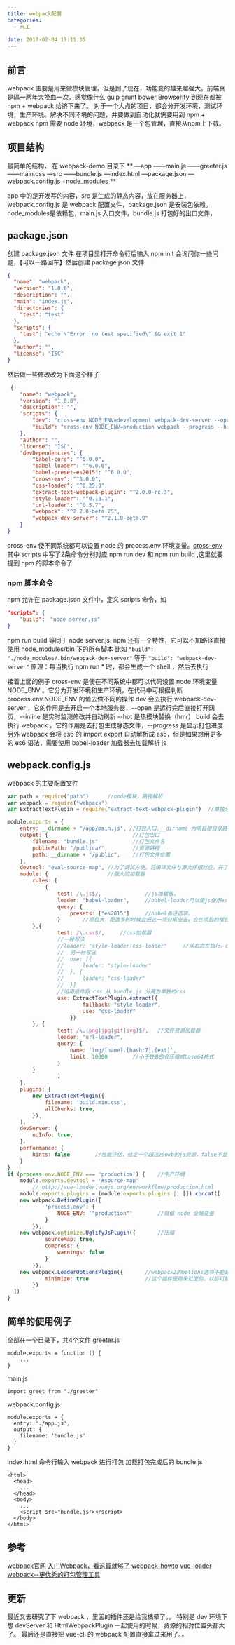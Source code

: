 ```yaml
---
title: webpack配置
categories:
  - 尺工
 
date: 2017-02-04 17:11:35
---
```

<p></p>
<!-- more -->

## 前言
webpack 主要是用来做模块管理，但是到了现在，功能变的越来越强大，前端真是隔一两年大换血一次，感觉像什么 gulp grunt bower Browserify 到现在都被 npm + webpack 给挤下来了。
对于一个大点的项目，都会分开发环境，测试环境，生产环境。解决不同环境的问题，并要做到自动化就需要用到 npm + webpack
npm 需要 node 环境，webpack 是一个包管理，直接从npm上下载。

## 项目结构
最简单的结构，
在 webpack-demo 目录下
**
—app
——main.js
——greeter.js
——main.css
—src
——bundle.js
—index.html
—package.json
—webpack.config.js
+node_modules
**

app 中的是开发写的内容，src 是生成的静态内容，放在服务器上，webpack.config.js 是 webpack 配置文件，package.json 是安装包依赖。node_modules是依赖包，main.js 入口文件，bundle.js 打包好的出口文件，
## package.json
创建 package.json 文件
在项目里打开命令行后输入 npm init 会询问你一些问题，【可以一路回车】然后创建 package.json 文件
```json
{
  "name": "webpack",
  "version": "1.0.0",
  "description": "",
  "main": "index.js",
  "directories": {
    "test": "test"
  },
  "scripts": {
    "test": "echo \"Error: no test specified\" && exit 1"
  },
  "author": "",
  "license": "ISC"
}

```
 然后做一些修改改为下面这个样子
```json
 {
	"name": "webpack",
	"version": "1.0.0",
	"description": "",
	"scripts": {
		"dev": "cross-env NODE_ENV=development webpack-dev-server --open --inline --hot",
		"build": "cross-env NODE_ENV=production webpack --progress --hide-modules"
	},
	"author": "",
	"license": "ISC",
	"devDependencies": {
		"babel-core": "^6.0.0",
		"babel-loader": "^6.0.0",
		"babel-preset-es2015": "^6.0.0",
		"cross-env": "^3.0.0",
		"css-loader": "^0.25.0",
		"extract-text-webpack-plugin": "^2.0.0-rc.3",
		"style-loader": "^0.13.1",
		"url-loader": "^0.5.7",
		"webpack": "^2.2.0-beta.25",
		"webpack-dev-server": "^2.1.0-beta.9"
	}
}
```
cross-env 使不同系统都可以设置 node 的 process.env 环境变量。[cross-env](http://npm.taobao.org/package/cross-env)
其中 scripts 中写了2条命令分别对应 npm run dev 和 npm run build ,这里就要提到 npm 的脚本命令了
### npm 脚本命令
npm 允许在 package.json 文件中，定义 scripts 命令，如
```json
"scripts": {
	"build":　"node server.js"
}
```
npm run build 等同于 node server.js.
npm 还有一个特性，它可以不加路径直接使用 node_modules/bin 下的所有脚本
比如 `"build": "./node_modules/.bin/webpack-dev-server"` 等于 `"build": "webpack-dev-server"`
原理：每当执行 npm run * 时，都会生成一个 shell ，然后去执行

接着上面的例子
cross-env 是使在不同系统中都可以代码设置 node 环境变量 NODE_ENV 。它分为开发环境和生产环境，在代码中可根据判断 process.env.NODE_ENV 的值去做不同的操作
dev 会去执行 webpack-dev-server ，它的作用是去开启一个本地服务器，--open 是运行完后直接打开网页，--inline 是实时监测修改并自动刷新 --hot 是热模块替换（hmr）
build 会去执行 webpack ，它的作用是去打包生成静态文件，--progress 是显示打包进度
另外 webpack 会将 es6 的 import export 自动解析成 es5，但是如果想用更多的 es6 语法，需要使用 babel-loader 加载器去加载解析 js
## webpack.config.js
webpack 的主要配置文件
```js
var path = require("path")		//node模块，路径解析
var webpack = require("webpack")	
var ExtractTextPlugin = require("extract-text-webpack-plugin")	//单独分离出css，需安装

module.exports = {
	entry: __dirname + "/app/main.js", //打包入口,__dirname 为项目根目录路径
	output: {							//打包出口
		filename: "bundle.js"			//打包文件名
		publicPath: "/publica/",		//资源路径
		path: __dirname + "/public",	//打包文件位置
	},
	devtool: "eval-source-map", //为了调试方便，将编译文件与源文件相对应，开了之后文件会变成几MB，只在开发中使用
	module: {					//强大的加载器
		rules: [
			{
				test: /\.js$/,				//js加载器，
				loader: "babel-loader",		//babel-loader可以使js使用es6，等新特性
				query: {
					presets: ["es2015"]		//babel备注选项。
				}		//项目大，配置多的时候会把这一项分离出去，会在项目的根目录中多出一个 .babelrc 文件
		},{
				test: /\.css$/,		//css加载器
				//一种写法
				//loader: "style-loader!css-loader" 	//从右向左执行，css-loader遍历css文件，style-loader生成style标签
				//	另一种写法		
				//	use: [{
				//		loader: "style-loader"
				//	}, {
				//		loader: "css-loader"
				//	}]
				//运用插件将 css 从 bundle.js 分离为单独的css
				use: ExtractTextPlugin.extract({
						fallback: "style-loader",
						use: "css-loader"
					})
		}, {
				test: /\.(png|jpg|gif|svg)$/,	//文件资源加载器
				loader: "url-loader",
				query: {
					name: 'img/[name].[hash:7].[ext]',
					limit: 10000		//小于1MB的会压缩成base64格式
				}
		}
				]
	},
	plugins: [
		new ExtractTextPlugin({
			filename: 'build.min.css',
			allChunks: true,
		}), 
	],
	devServer: {
		noInfo: true,
	}，
	performance: {
		hints: false		//性能评估，给定一个超过250kb的js资源，false不显示，waring给出警告，error给出报错
	}
}
if (process.env.NODE_ENV === 'production') {	//生产环境
	module.exports.devtool = '#source-map'
		// http://vue-loader.vuejs.org/en/workflow/production.html
	module.exports.plugins = (module.exports.plugins || []).concat([
    new webpack.DefinePlugin({
			'process.env': {
				NODE_ENV: '"production"'		//赋值 node 全局变量
			}
		}),
    new webpack.optimize.UglifyJsPlugin({		//压缩
			sourceMap: true,
			compress: {
				warnings: false
			}
		}),
    new webpack.LoaderOptionsPlugin({		//webpack2的options选项不能是全局/共享的（比如之前说到的 .babelrc）
			minimize: true					//这个插件是用来过度的。以后可能会去掉
		})
  ])
}
```
## 简单的使用例子
全部在一个目录下，共4个文件
greeter.js
```
module.exports = function () {
	...
}
```
main.js
```
import greet from "./greeter"
```
webpack.config.js
```
module.exports = {
  entry: './app.js',
  output: {
    filename: 'bundle.js'
  }
}
```
index.html 
命令行输入 webpack 进行打包
加载打包完成后的 bundle.js 
```
<html>
  <head>
    ...
  </head>
  <body>
    ...
    <script src="bundle.js"></script>
  </body>
</html>
```

## 参考
[webpack官网](https://webpack.js.org/)
[入门Webpack，看这篇就够了](http://blog.csdn.net/kun5706947/article/details/52596766)
[webpack-howto](https://github.com/petehunt/webpack-howto)
[vue-loader](http://vue-loader.vuejs.org/en/)
[webpack--更优秀的打包管理工具](http://jixianqianduan.com/frontend-build/2015/04/01/webpack-tool.html)


## 更新
最近又去研究了下 webpack ，里面的插件还是给我搞晕了。。
特别是 dev 环境下想 devServer 和 HtmlWebpackPlugin 一起使用的时候，资源的相对位置头都大了。
最后还是直接把 vue-cli 的 webpack 配置直接拿过来用了。。

